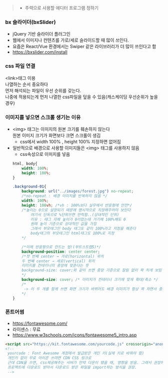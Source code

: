 
> * 주력으로 사용할 에디터 프로그램 정하기

### bx 슬라이더(bxSlider)
* jQuery 기반 슬라이더 플러그인
* 웹에서 이미지나 컨텐츠를 가로/세로 슬라이드할 때 많이 쓰인다.
* 요즘은 React/Vue 환경에서는 Swiper 같은 라이브러리가 더 많이 쓰인다고 함
* https://bxslider.com/install

### css 파일 연결
\<link>태그 이용  
나열하는 순서 중요하다  
먼저 해석되는 파일이 우선 순위를 갖는다.  
나중에 적용되는게 먼저 나열한 css파일을 덮을 수 있음(캐스케이딩 우선순위가 높을 경우)

### 이미지를 넣으면 스크롤 생기는 이유
* \<img> 태그는 이미지의 원본 크기를 훼손하지 않는다  
원본 이미지 크기가 화면보다 크면 스크롤이 생김  
    * css에서 width 100% , height 100% 지정하면 없어짐
* 일반적으로 배경으로 사용할 이미지들은 \<img> 태그를 사용하지 않음
    * css속성으로 이미지를 넣음
    ```css
    html, body{
        width: 100%;
        height: 100%;
    }

    .background-01{
        background: url("../images/forest.jpg") no-repeat;
        /*no-repeat : 배경 이미지를 반복하지 않음 */
        width: 100%;
        height: 100vh; /*vh : 100%보다 실무에서 반응형에 안전*/
        /*높이는 0으로 설정되기 때문에 명시적으로 지정해주어야 보인다
            여기서 단독으로 %단위쓰면 안먹힘..(상대적인 단위)
            이유 : 태그 자체 높이가 0이었는데 거기에 100%해도 0
            원래 높이 기준으로 상대적인 값을 가짐
            그래서 부모태그인 body 태그도 같이 100%라고 지정을 해준다
            body태그의 부모태그인 html태그도 100%로 지정
        */

        /*이제 반응형으로 만드는 법!(부트스트랩5)*/
        background-position: center center;
        /*첫 번째 center → 가로(horizontal) 위치
        두 번째 center → 세로(vertical) 위치
        이미지를 컨테이너의 중앙에 맞춘다는 뜻
        background-size: cover;와 같이 쓰면 중앙 기준으로 잘림 없이 꽉 차게 보임
        */
        background-size: cover; /* 이미지가 컨테이너 크기에 맞게 확대/축소 */
        /*
         -> 이 두 개를 함께 쓰면 화면 크기가 바뀌어도 배경 이미지가 항상 꽉 차면서 중앙에 보이게 됨
        */
    } 
    ```
### 폰트어썸
* https://fontawesome.com/
* 라이센스 : 무료
* https://www.w3schools.com/icons/fontawesome5_intro.asp
```html
<script src="https://kit.fontawesome.com/yourcode.js" crossorigin="anonymous"></script>
<!-- 
 yourcode : Font Awesome 계정에서 발급받은 개인 키(실제 키로 바꿔야 함)
 개인키 없이 무료 아이콘 쓰려면 CDN CSS 링크로
 근데 CDN을 쓰면, css제공해주는 서버가 만약 다운이 됐을 때, 영향을 받음. 그래서 권장하지 않는다.
 프로젝트에 다운로드 받아서 다운로드 받은 파일을 import하는 방식을 권장.
 -->
```